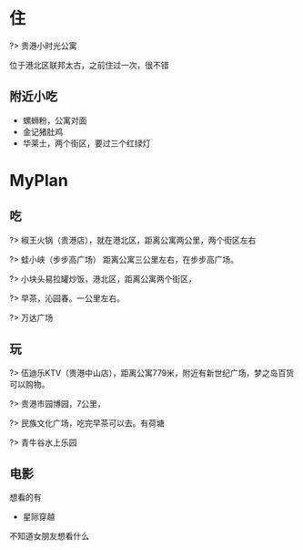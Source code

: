 
# 住
?> 贵港小时光公寓    

位于港北区联邦太古，之前住过一次，很不错

## 附近小吃

* 螺蛳粉，公寓对面
* 金记猪肚鸡
* 华莱士，两个街区，要过三个红绿灯


# MyPlan

## 吃  

?> 椒王火锅（贵港店），就在港北区，距离公寓两公里，两个街区左右

?> 蛙小峡（步步高广场）  距离公寓三公里左右，在步步高广场。

?> 小块头易拉罐炒饭，港北区，距离公寓两个街区，

?> 早茶，沁园春。一公里左右。

?> 万达广场


## 玩 

?> 伍迪乐KTV（贵港中山店），距离公寓779米，附近有新世纪广场，梦之岛百货可以购物。  

?> 贵港市园博园，7公里，

?> 民族文化广场，吃完早茶可以去。有荷塘 

?> 青牛谷水上乐园


## 电影

想看的有  

* 星际穿越  

不知道女朋友想看什么